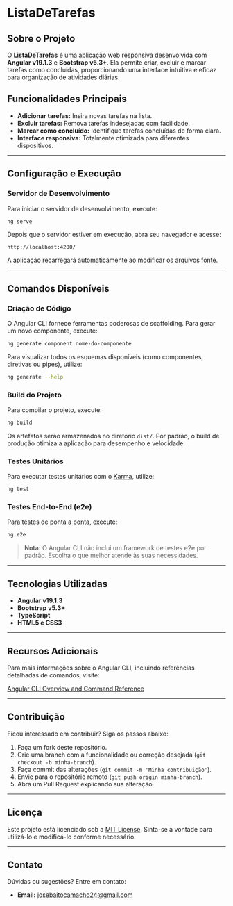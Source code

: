 # ListaDeTarefas

## Sobre o Projeto
O **ListaDeTarefas** é uma aplicação web responsiva desenvolvida com **Angular v19.1.3** e **Bootstrap v5.3+**. Ela permite criar, excluir e marcar tarefas como concluídas, proporcionando uma interface intuitiva e eficaz para organização de atividades diárias.

## Funcionalidades Principais
- **Adicionar tarefas:** Insira novas tarefas na lista.
- **Excluir tarefas:** Remova tarefas indesejadas com facilidade.
- **Marcar como concluído:** Identifique tarefas concluídas de forma clara.
- **Interface responsiva:** Totalmente otimizada para diferentes dispositivos.

---

## Configuração e Execução

### Servidor de Desenvolvimento
Para iniciar o servidor de desenvolvimento, execute:

```bash
ng serve
```

Depois que o servidor estiver em execução, abra seu navegador e acesse:

```
http://localhost:4200/
```

A aplicação recarregará automaticamente ao modificar os arquivos fonte.

---

## Comandos Disponíveis

### Criação de Código
O Angular CLI fornece ferramentas poderosas de scaffolding. Para gerar um novo componente, execute:

```bash
ng generate component nome-do-componente
```

Para visualizar todos os esquemas disponíveis (como componentes, diretivas ou pipes), utilize:

```bash
ng generate --help
```

### Build do Projeto
Para compilar o projeto, execute:

```bash
ng build
```

Os artefatos serão armazenados no diretório `dist/`. Por padrão, o build de produção otimiza a aplicação para desempenho e velocidade.

### Testes Unitários
Para executar testes unitários com o [Karma](https://karma-runner.github.io), utilize:

```bash
ng test
```

### Testes End-to-End (e2e)
Para testes de ponta a ponta, execute:

```bash
ng e2e
```

> **Nota:** O Angular CLI não inclui um framework de testes e2e por padrão. Escolha o que melhor atende às suas necessidades.

---

## Tecnologias Utilizadas
- **Angular v19.1.3**
- **Bootstrap v5.3+**
- **TypeScript**
- **HTML5 e CSS3**

---

## Recursos Adicionais
Para mais informações sobre o Angular CLI, incluindo referências detalhadas de comandos, visite:

[Angular CLI Overview and Command Reference](https://angular.dev/tools/cli)

---

## Contribuição
Ficou interessado em contribuir? Siga os passos abaixo:
1. Faça um fork deste repositório.
2. Crie uma branch com a funcionalidade ou correção desejada (`git checkout -b minha-branch`).
3. Faça commit das alterações (`git commit -m 'Minha contribuição'`).
4. Envie para o repositório remoto (`git push origin minha-branch`).
5. Abra um Pull Request explicando sua alteração.

---

## Licença
Este projeto está licenciado sob a [MIT License](LICENSE). Sinta-se à vontade para utilizá-lo e modificá-lo conforme necessário.

---

## Contato
Dúvidas ou sugestões? Entre em contato:
- **Email:** josebaitocamacho24@gmail.com


